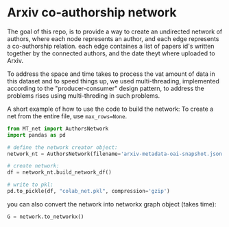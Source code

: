 # Arxiv co-authorship network
The goal of this repo, is to provide a way to create an undirected network of authors, where each
node represents an author, and each edge represents a co-authorship relation. each edge containes a list of papers id's written together by the connected authors, and the date theyt where uploaded to Arxiv. 

To address the space and time takes to process the vat amount of data in this dataset and to speed things up, we used multi-threading, implemented according to the "producer-consumer" design pattern, to address the problems rises using multi-threding in such problems.
 

A short example of how to use the code to build the network:
To create a net from the entire file, use `max_rows=None`.

```python
from MT_net import AuthorsNetwork
import pandas as pd 

# define the network creator object: 
network_nt = AuthorsNetwork(filename='arxiv-metadata-oai-snapshot.json', max_rows=None, chunk_size=1000)

# create network:
df = network_nt.build_network_df()

# write to pkl:
pd.to_pickle(df, "colab_net.pkl", compression='gzip')
```

you can also convert the network into networkx graph object (takes time):
```python
G = network.to_networkx()
```
